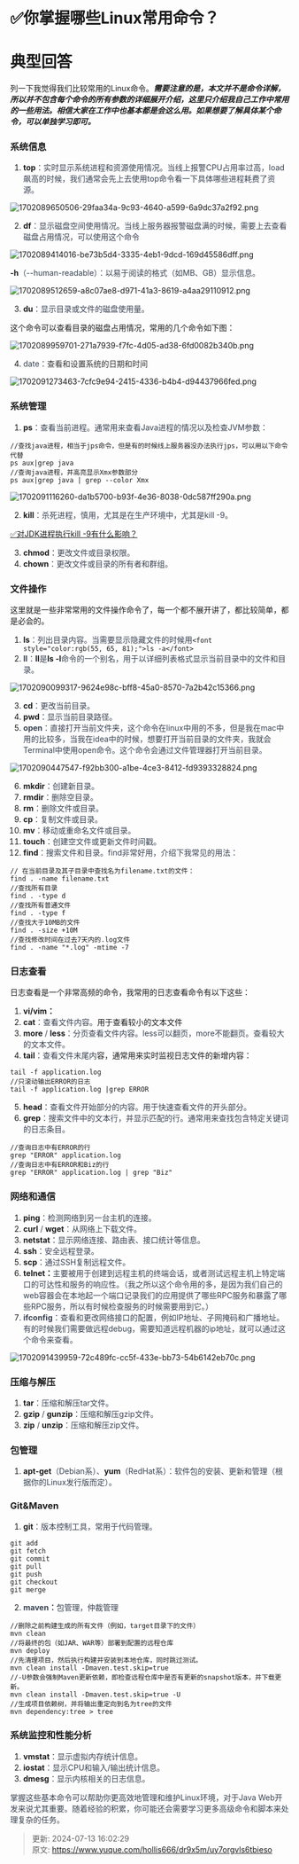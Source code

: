 # ✅你掌握哪些Linux常用命令？

# 典型回答
列一下我觉得我们比较常用的Linux命令。_**需要注意的是，本文并不是命令详解，所以并不包含每个命令的所有参数的详细展开介绍，这里只介绍我自己工作中常用的一些用法。相信大家在工作中也基本都是会这么用。如果想要了解具体某个命令，可以单独学习即可。**_

### 系统信息
1. **top**<font style="color:rgb(55, 65, 81);">：实时显示系统进程和资源使用情况。当线上报警CPU占用率过高，load飙高的时候，我们通常会先上去使用top命令看一下具体哪些进程耗费了资源。</font>

<font style="color:rgb(55, 65, 81);"></font>

![1702089650506-29faa34a-9c93-4640-a599-6a9dc37a2f92.png](./img/nqMF2YsQJQiD_rg8/1702089650506-29faa34a-9c93-4640-a599-6a9dc37a2f92-539952.png)

<font style="color:rgb(55, 65, 81);"></font>

2. **df**<font style="color:rgb(55, 65, 81);">：显示磁盘空间使用情况。当线上服务器报警磁盘满的时候，需要上去查看磁盘占用情况，可以使用这个命令</font>



![1702089414016-be73b5d4-3335-4eb1-9dcd-169d45586dff.png](./img/nqMF2YsQJQiD_rg8/1702089414016-be73b5d4-3335-4eb1-9dcd-169d45586dff-208595.png)



**-h**<font style="color:rgb(55, 65, 81);">（--human-readable）：以易于阅读的格式（如MB、GB）显示信息。</font>

![1702089512659-a8c07ae8-d971-41a3-8619-a4aa29110912.png](./img/nqMF2YsQJQiD_rg8/1702089512659-a8c07ae8-d971-41a3-8619-a4aa29110912-260336.png)



3. **du**<font style="color:rgb(55, 65, 81);">：显示目录或文件的磁盘使用量。</font>



这个命令可以查看目录的磁盘占用情况，常用的几个命令如下图：



![1702089959701-271a7939-f7fc-4d05-ad38-6fd0082b340b.png](./img/nqMF2YsQJQiD_rg8/1702089959701-271a7939-f7fc-4d05-ad38-6fd0082b340b-626748.png)



4. <font style="color:rgb(55, 65, 81);">date：</font><font style="color:rgb(51, 51, 51);">查看和设置系统的日期和时间</font>

<font style="color:rgb(51, 51, 51);"></font>

![1702091273463-7cfc9e94-2415-4336-b4b4-d94437966fed.png](./img/nqMF2YsQJQiD_rg8/1702091273463-7cfc9e94-2415-4336-b4b4-d94437966fed-512631.png)



### 系统管理
1. **ps**<font style="color:rgb(55, 65, 81);">：查看当前进程。通常用来查看Java进程的情况以及检查JVM参数：</font>

<font style="color:rgb(55, 65, 81);"></font>

```plain
//查找java进程，相当于jps命令，但是有的时候线上服务器没办法执行jps，可以用以下命令代替
ps aux|grep java
//查询java进程，并高亮显示Xmx参数部分
ps aux|grep java | grep --color Xmx
```



![1702091116260-da1b5700-b93f-4e36-8038-0dc587ff290a.png](./img/nqMF2YsQJQiD_rg8/1702091116260-da1b5700-b93f-4e36-8038-0dc587ff290a-730185.png)

<font style="color:rgb(55, 65, 81);"></font>

2. **kill**<font style="color:rgb(55, 65, 81);">：杀死进程，慎用，尤其是在生产环境中，尤其是kill -9。</font>

[✅对JDK进程执行kill -9有什么影响？](https://www.yuque.com/hollis666/dr9x5m/kmlq81)



3. **chmod**<font style="color:rgb(55, 65, 81);">：更改文件或目录权限。</font>
4. **chown**<font style="color:rgb(55, 65, 81);">：更改文件或目录的所有者和群组。</font>

<font style="color:rgb(55, 65, 81);"></font>

### 文件操作
这里就是一些非常常用的文件操作命令了，每一个都不展开讲了，都比较简单，都是必会的。

1. **ls**<font style="color:rgb(55, 65, 81);">：列出目录内容。当需要显示隐藏文件的时候用</font>`<font style="color:rgb(55, 65, 81);">ls -a</font>`
2. **<font style="color:rgb(55, 65, 81);">ll</font>**<font style="color:rgb(55, 65, 81);">：</font>**ll**<font style="color:rgb(55, 65, 81);">是</font>**ls -l**<font style="color:rgb(55, 65, 81);">命令的一个别名，用于以详细列表格式显示当前目录中的文件和目录。</font>

![1702090099317-9624e98c-bff8-45a0-8570-7a2b42c15366.png](./img/nqMF2YsQJQiD_rg8/1702090099317-9624e98c-bff8-45a0-8570-7a2b42c15366-771659.png)

3. **cd**<font style="color:rgb(55, 65, 81);">：更改当前目录。</font>
4. **pwd**<font style="color:rgb(55, 65, 81);">：显示当前目录路径。</font>
5. **<font style="color:rgb(55, 65, 81);">open</font>**<font style="color:rgb(55, 65, 81);">：直接打开当前文件夹，这个命令在linux中用的不多，但是我在mac中用的比较多，当我在idea中的时候，想要打开当前目录的文件夹，我就会Terminal中使用open命令。这个命令会通过文件管理器打开当前目录。</font>

![1702090447547-f92bb300-a1be-4ce3-8412-fd9393328824.png](./img/nqMF2YsQJQiD_rg8/1702090447547-f92bb300-a1be-4ce3-8412-fd9393328824-423591.png)

6. **mkdir**<font style="color:rgb(55, 65, 81);">：创建新目录。</font>
7. **rmdir**<font style="color:rgb(55, 65, 81);">：删除空目录。</font>
8. **rm**<font style="color:rgb(55, 65, 81);">：删除文件或目录。</font>
9. **cp**<font style="color:rgb(55, 65, 81);">：复制文件或目录。</font>
10. **mv**<font style="color:rgb(55, 65, 81);">：移动或重命名文件或目录。</font>
11. **touch**<font style="color:rgb(55, 65, 81);">：创建空文件或更新文件时间戳。</font>
12. **find**<font style="color:rgb(55, 65, 81);">：搜索文件和目录。find非常好用，介绍下我常见的用法：</font>

```plain
// 在当前目录及其子目录中查找名为filename.txt的文件：
find . -name filename.txt
//查找所有目录
find . -type d
//查找所有普通文件
find . -type f
//查找大于10MB的文件
find . -size +10M
//查找修改时间在过去7天内的.log文件
find . -name "*.log" -mtime -7
```

<font style="color:rgb(55, 65, 81);"></font>

### 日志查看
日志查看是一个非常高频的命令，我常用的日志查看命令有以下这些：

1. **vi/vim：**
2. **cat**<font style="color:rgb(55, 65, 81);">：查看文件内容。</font>用于查看较小的文本文件
3. **more**<font style="color:rgb(55, 65, 81);"> / </font>**less**<font style="color:rgb(55, 65, 81);">：分页查看文件内容。less可以翻页，more不能翻页。查看较大的文本文件。</font>
4. **tail**<font style="color:rgb(55, 65, 81);">：查看文件末尾内</font>容，通常用来实时监视日志文件的新增内容：



```plain
tail -f application.log
//只滚动输出ERROR的日志
tail -f application.log |grep ERROR
```



5. **head**<font style="color:rgb(55, 65, 81);">：查看文件开始部分的内容。用于快速查看文件的开头部分。</font>
6. **grep**<font style="color:rgb(55, 65, 81);">：搜索文件中的文本行，并显示匹配的行。通常用来查找包含特定关键词的日志条目。</font>

<font style="color:rgb(55, 65, 81);"></font>

```plain
//查询日志中有ERROR的行
grep "ERROR" application.log
//查询日志中有ERROR和Biz的行
grep "ERROR" application.log | grep "Biz"
```



### 网络和通信
1. **ping**<font style="color:rgb(55, 65, 81);">：检测网络到另一台主机的连接。</font>
2. **curl**<font style="color:rgb(55, 65, 81);"> / </font>**wget**<font style="color:rgb(55, 65, 81);">：从网络上下载文件。</font>
3. **netstat**<font style="color:rgb(55, 65, 81);">：显示网络连接、路由表、接口统计等信息。</font>
4. **ssh**<font style="color:rgb(55, 65, 81);">：安全远程登录。</font>
5. **scp**<font style="color:rgb(55, 65, 81);">：通过SSH复制远程文件。</font>
6. **telnet：**<font style="color:rgb(55, 65, 81);">主要被用于创建到远程主机的终端会话，或者测试远程主机上特定端口的可达性和服务的响应性。（我之所以这个命令用的多，是因为我们自己的web容器会在本地起一个端口记录我们的应用提供了哪些RPC服务和暴露了哪些RPC服务，所以有时候检查服务的时候需要用到它。）</font>
7. **<font style="color:rgb(55, 65, 81);">ifconfig</font>**<font style="color:rgb(55, 65, 81);">：查看和更改网络接口的配置，例如IP地址、子网掩码和广播地址。有的时候我们需要做远程debug，需要知道远程机器的ip地址，就可以通过这个命令来查看。</font>

<font style="color:rgb(55, 65, 81);"></font>

![1702091439959-72c489fc-cc5f-433e-bb73-54b6142eb70c.png](./img/nqMF2YsQJQiD_rg8/1702091439959-72c489fc-cc5f-433e-bb73-54b6142eb70c-795299.png)



### 压缩与解压
1. **tar**<font style="color:rgb(55, 65, 81);">：压缩和解压tar文件。</font>
2. **gzip**<font style="color:rgb(55, 65, 81);"> / </font>**gunzip**<font style="color:rgb(55, 65, 81);">：压缩和解压gzip文件。</font>
3. **zip**<font style="color:rgb(55, 65, 81);"> / </font>**unzip**<font style="color:rgb(55, 65, 81);">：压缩和解压zip文件。</font>

### 包管理
1. **apt-get**<font style="color:rgb(55, 65, 81);">（Debian系）、</font>**yum**<font style="color:rgb(55, 65, 81);">（RedHat系）：软件包的安装、更新和管理（根据你的Linux发行版而定）。</font>

### Git&Maven
1. **git**<font style="color:rgb(55, 65, 81);">：版本控制工具，常用于代码管理。</font>

```plain
git add 
git fetch
git commit 
git pull
git push
git checkout
git merge
```

<font style="color:rgb(55, 65, 81);"></font>

2. **<font style="color:rgb(55, 65, 81);">maven：</font>**<font style="color:rgb(55, 65, 81);">包管理，仲裁管理</font>



```plain
//删除之前构建生成的所有文件（例如，target目录下的文件）
mvn clean
//将最终的包（如JAR、WAR等）部署到配置的远程仓库
mvn deploy
//先清理项目，然后执行构建并安装到本地仓库，同时跳过测试。
mvn clean install -Dmaven.test.skip=true
//-U参数会强制Maven更新依赖，即检查远程仓库中是否有更新的snapshot版本，并下载更新。
mvn clean install -Dmaven.test.skip=true -U
//生成项目依赖树，并将输出重定向到名为tree的文件
mvn dependency:tree > tree
```



### 系统监控和性能分析
1. **vmstat**<font style="color:rgb(55, 65, 81);">：显示虚拟内存统计信息。</font>
2. **iostat**<font style="color:rgb(55, 65, 81);">：显示CPU和输入/输出统计信息。</font>
3. **dmesg**<font style="color:rgb(55, 65, 81);">：显示内核相关的日志信息。</font>

<font style="color:rgb(55, 65, 81);">掌握这些基本命令可以帮助你更高效地管理和维护Linux环境，对于Java Web开发来说尤其重要。随着经验的积累，你可能还会需要学习更多高级命令和脚本来处理复杂的任务。</font>



> 更新: 2024-07-13 16:02:29  
> 原文: <https://www.yuque.com/hollis666/dr9x5m/uy7orgvls6tbieso>
